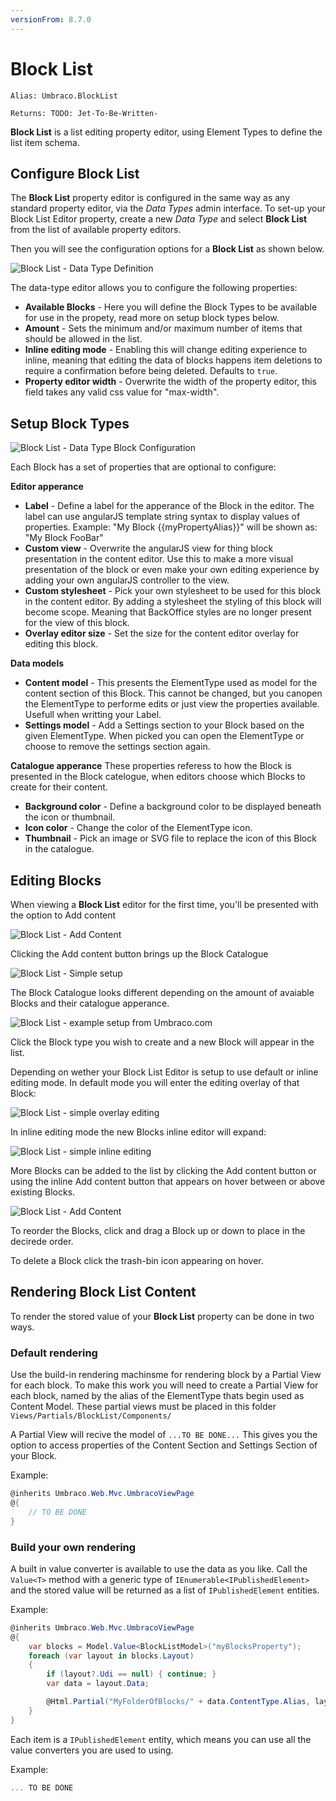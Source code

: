 ```yaml
---
versionFrom: 8.7.0
---
```


# Block List

`Alias: Umbraco.BlockList`

`Returns: TODO: Jet-To-Be-Written-`


**Block List** is a list editing property editor, using Element Types to define the list item schema. 


## Configure Block List

The **Block List** property editor is configured in the same way as any standard property editor, via the *Data Types* admin interface. To set-up your Block List Editor property, create a new *Data Type* and select **Block List** from the list of available property editors.

Then you will see the configuration options for a **Block List** as shown below.

![Block List - Data Type Definition](images/BlockListEditor_DataType.png)

The data-type editor allows you to configure the following properties:

- **Available Blocks** - Here you will define the Block Types to be available for use in the propety, read more on setup block types below.
- **Amount** - Sets the minimum and/or maximum number of items that should be allowed in the list.
- **Inline editing mode** - Enabling this will change editing experience to inline, meaning that editing the data of blocks happens item deletions to require a confirmation before being deleted. Defaults to `true`.
- **Property editor width** - Overwrite the width of the property editor, this field takes any valid css value for "max-width".


## Setup Block Types

![Block List - Data Type Block Configuration](images/BlockListEditor_DataType_Blocks.png)

Each Block has a set of properties that are optional to configure:

**Editor apperance**

- **Label** - Define a label for the apperance of the Block in the editor. The label can use angularJS template string syntax to display values of properties. Example: "My Block {{myPropertyAlias}}" will be shown as: "My Block FooBar"
- **Custom view** - Overwrite the angularJS view for thing block presentation in the content editor. Use this to make a more visual presentation of the block or even make your own editing experience by adding your own angularJS controller to the view.
- **Custom stylesheet** - Pick your own stylesheet to be used for this block in the content editor. By adding a stylesheet the styling of this block will become scope. Meaning that BackOffice styles are no longer present for the view of this block.
- **Overlay editor size** - Set the size for the content editor overlay for editing this block.

**Data models**

- **Content model** - This presents the ElementType used as model for the content section of this Block. This cannot be changed, but you canopen the ElementType to performe edits or just view the properties available. Usefull when writting your Label.
- **Settings model** - Add a Settings section to your Block based on the given ElementType. When picked you can open the ElementType or choose to remove the settings section again.

**Catalogue apperance**
These properties referess to how the Block is presented in the Block catelogue, when editors choose which Blocks to create for their content.

- **Background color** - Define a background color to be displayed beneath the icon or thumbnail.
- **Icon color** - Change the color of the ElementType icon.
- **Thumbnail** - Pick an image or SVG file to replace the icon of this Block in the catalogue.


## Editing Blocks

When viewing a **Block List** editor for the first time, you'll be presented with the option to Add content

![Block List - Add Content](images/BlockListEditor_AddContent.png)

Clicking the Add content button brings up the Block Catalogue

![Block List - Simple setup](images/BlockListEditor_BlockPicker_simplesetup.jpg)

The Block Catalogue looks different depending on the amount of avaiable Blocks and their catalogue apperance.

![Block List - example setup from Umbraco.com](images/BlockListEditor_BlockPicker.jpg)

Click the Block type you wish to create and a new Block will appear in the list.

Depending on wether your Block List Editor is setup to use default or inline editing mode.
In default mode you will enter the editing overlay of that Block:

![Block List - simple overlay editing](images/BlockListEditor_EditingOverlay.jpg)

In inline editing mode the new Blocks inline editor will expand:

![Block List - simple inline editing](images/BlockListEditor_InlineEditing.jpg)


More Blocks can be added to the list by clicking the Add content button or using the inline Add content button that appears on hover between or above existing Blocks.

![Block List - Add Content](images/BlockListEditor_AddContentInline.jpg)

To reorder the Blocks, click and drag a Block up or down to place in the decirede order.

To delete a Block click the trash-bin icon appearing on hover.




## Rendering Block List Content

To render the stored value of your **Block List** property can be done in two ways.

### Default rendering
Use the build-in rendering machinsme for rendering block by a Partial View for each block.
To make this work you will need to create a Partial View for each block, named by the alias of the ElementType thats begin used as Content Model.
These partial views must be placed in this folder `Views/Partials/BlockList/Components/`

A Partial View will recive the model of `...TO BE DONE...` This gives you the option to access properties of the Content Section and Settings Section of your Block.

Example:

```csharp
@inherits Umbraco.Web.Mvc.UmbracoViewPage
@{
    // TO BE DONE
}
```

### Build your own rendering
A built in value converter is available to use the data as you like. Call the `Value<T>` method with a generic type of `IEnumerable<IPublishedElement>` and the stored value will be returned as a list of `IPublishedElement` entities.

Example:

```csharp
@inherits Umbraco.Web.Mvc.UmbracoViewPage
@{
    var blocks = Model.Value<BlockListModel>("myBlocksProperty");
    foreach (var layout in blocks.Layout)
    {
        if (layout?.Udi == null) { continue; }
        var data = layout.Data;

        @Html.Partial("MyFolderOfBlocks/" + data.ContentType.Alias, layout)
    }
}
```

Each item is a `IPublishedElement` entity, which means you can use all the value converters you are used to using.

Example:

```csharp
... TO BE DONE
```